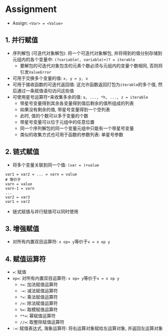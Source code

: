 # Assignment

- Assign: `<Var> = <Value>`

## 1. 并行赋值

- 序列解包 (可迭代对象解包): 将一个可迭代对象解包, 并将得到的值分别存储到元组内的各个变量中: `(?variable(, variable)+)? = iterable`
    - 要解包的可迭代对象包含的元素个数必须与元组内的变量个数相同, 否则将引发`ValueError`
- 可用于交换多个变量的值: `x, y = y, x`
- 可用于接收函数的可迭代返回值: 这允许函数返回打包为`iterable`的多个值, 然后通过一条赋值语句访问这些值
- 可使用星号运算符`*`来收集多余的值: `a, ..., *h, ..., z = iterable`
    - 带星号变量得到其余各变量得到值后剩余的值所组成的列表
    - 如果没有剩余的值, 带星号变量得到一个空列表
    - 此时, 值的个数可以多于变量的个数
    - 带星号变量可以位于元组中的任意位置
    - 同一个序列解包的同一个变量元组中只能有一个带星号变量
    - 类似的收集方式也可用于函数的参数列表: 单星号参数

## 2. 链式赋值

- 将多个变量关联到同一个值: `(var = )+value`

```python3
var1 = var2 = ... = varn = value
# 等价于
varn = value
varn-1 = varn
...
var2 = var3
var1 = var2
```

- 链式赋值与并行赋值可以同时使用

## 3. 增强赋值

- 对所有内置双目运算符: `x op= y`等价于`x = x op y`

## 4. 赋值运算符

- `=`: 赋值
- `op=`: 对所有内置双目运算符: `x op= y`等价于`x = x op y`
    - `+=`: 加法赋值运算符
    - `-=`: 减法赋值运算符
    - `*=`: 乘法赋值运算符
    - `/=`: 除法赋值运算符
    - `%=`: 取模赋值运算符
    - `**=`: 幂赋值运算符
    - `//=`: 取整除赋值运算符
- `:=`: 赋值表达式, 海象运算符: 将右运算对象赋给左运算对象, 并返回左运算对象
